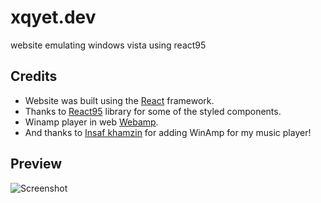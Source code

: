 # xqyet.dev
website emulating windows vista using react95 

## Credits
* Website was built using the [React](https://github.com/facebook/react) framework.
* Thanks to [React95](https://github.com/React95/React95) library for some of the styled components.
* Winamp player in web [Webamp](https://github.com/captbaritone/webamp).
* And thanks to [Insaf khamzin](https://github.com/InsafKhamzin) for adding WinAmp for my music player!

## Preview
![Screenshot](https://res.cloudinary.com/dnjuew3lw/image/upload/v1744276730/gui_xim9om.png)
